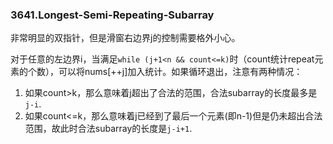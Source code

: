 ### 3641.Longest-Semi-Repeating-Subarray

非常明显的双指针，但是滑窗右边界j的控制需要格外小心。

对于任意的左边界i，当满足`while (j+1<n && count<=k)`时（count统计repeat元素的个数），可以将nums[++j]加入统计。如果循环退出，注意有两种情况：
1. 如果count>k，那么意味着j超出了合法的范围，合法subarray的长度最多是`j-i`.
2. 如果count<=k，那么意味着j已经到了最后一个元素(即n-1)但是仍未超出合法范围，故此时合法subarray的长度是`j-i+1`.
